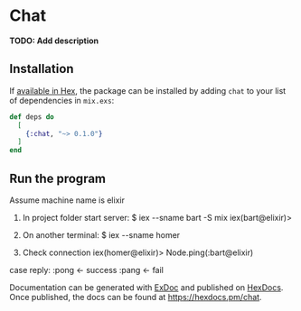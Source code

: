 # Chat

**TODO: Add description**

## Installation

If [available in Hex](https://hex.pm/docs/publish), the package can be installed
by adding `chat` to your list of dependencies in `mix.exs`:

```elixir
def deps do
  [
    {:chat, "~> 0.1.0"}
  ]
end
```

## Run the program
Assume machine name is elixir

1. In project folder start server:
$ iex --sname bart -S mix
iex(bart@elixir)>

2. On another terminal:
$ iex --sname homer

3. Check connection
iex(homer@elixir)> Node.ping(:bart@elixir)

case reply:
:pong <- success
:pang <- fail


Documentation can be generated with [ExDoc](https://github.com/elixir-lang/ex_doc)
and published on [HexDocs](https://hexdocs.pm). Once published, the docs can
be found at <https://hexdocs.pm/chat>.

